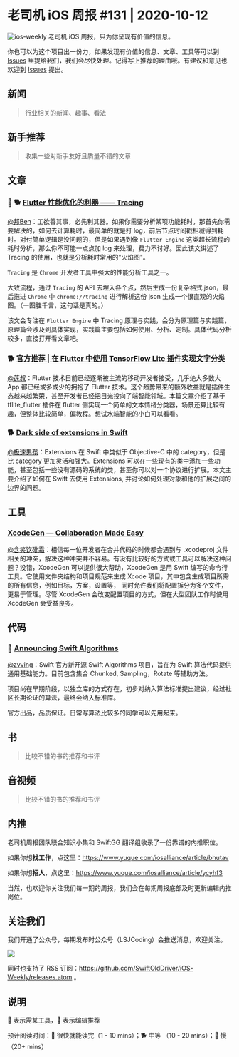# 老司机 iOS 周报 #131 | 2020-10-12

![ios-weekly](https://github.com/SwiftOldDriver/iOS-Weekly/blob/master/assets/ios-weekly.png?raw=true)
老司机 iOS 周报，只为你呈现有价值的信息。

你也可以为这个项目出一份力，如果发现有价值的信息、文章、工具等可以到 [Issues](https://github.com/SwiftOldDriver/iOS-Weekly/issues) 里提给我们，我们会尽快处理。记得写上推荐的理由哦。有建议和意见也欢迎到 [Issues](https://github.com/SwiftOldDriver/iOS-Weekly/issues) 提出。

## 新闻

> 行业相关的新闻、趣事、看法

## 新手推荐

> 收集一些对新手友好且质量不错的文章

## 文章

### 🌟 🐕 [Flutter 性能优化的利器 —— Tracing](https://mp.weixin.qq.com/s/qlCSF7tCPbERiTm7chXNMA)

[@邦Ben](https://weibo.com/linwenbang)：工欲善其事，必先利其器。如果你需要分析某项功能耗时，那首先你需要解决的，如何去计算耗时，最简单的就是打 log，前后节点时间戳相减得到耗时。对付简单逻辑是没问题的，但是如果遇到像 `Flutter Engine` 这类超长流程的耗时分析，那么你不可能一点点加 log 来处理，费力不讨好。因此该文讲述了 Tracing 的使用，也就是分析耗时常用的"火焰图"。

`Tracing` 是 `Chrome` 开发者工具中强大的性能分析工具之一。

大致流程，通过 `Tracing` 的 API 去埋入各个点，然后生成一份复杂格式 json，最后拖进 `Chrome` 中 `chrome://tracing` 进行解析这份 json 生成一个很直观的火焰图。（一图胜千言，这句话是真的。）

该文会专注在 `Flutter Engine` 中 Tracing 原理与实践，会分为原理篇与实践篇，原理篇会涉及到具体实现，实践篇主要包括如何使用、分析、定制。具体代码分析较多，直接打开看文章吧。


### 🐕 [官方推荐 | 在 Flutter 中使用 TensorFlow Lite 插件实现文字分类](https://mp.weixin.qq.com/s/cdcirQCKMS3fkSnz4tL5ig)

[@莲叔](http://aaaron7.github.io/)：Flutter 技术目前已经逐渐被主流的移动开发者接受，几乎绝大多数大 App 都已经或多或少的拥抱了 Flutter 技术。这个趋势带来的额外收益就是插件生态越来越繁荣，甚至开发者已经把目光投向了端智能领域。本篇文章介绍了基于 tflite_flutter 插件在 flutter 侧实现一个简单的文本情绪分类器，场景还算比较有趣，但整体比较简单，偏教程。想试水端智能的小白可以看看。

### 🐕 [Dark side of extensions in Swift](https://dmtopolog.com/dark-side-of-extensions/)

[@极速男孩](https://github.com/ztlyyznf001)：Extensions 在 Swift 中类似于 Objective-C 中的 category，但是比 category 更加灵活和强大。Extensions 可以在一些现有的类中添加一些功能，甚至包括一些没有源码的系统的类，甚至你可以对一个协议进行扩展。本文主要介绍了如何在 Swift 去使用 Extensions, 并讨论如何处理对象和他的扩展之间的边界的问题。

## 工具

### [XcodeGen — Collaboration Made Easy](https://medium.com/dev-jam/xcodegen-collaboration-made-easy-9d1fdef548de?source=friends_link&sk=e13d571c9544f878a3c1510778a988c9)

[@含笑饮砒霜](https://weibo.com/chinafishnews/)：相信每一位开发者在合并代码的时候都会遇到与 .xcodeproj 文件相关的冲突，解决这种冲突并不容易。有没有比较好的方式或工具可以解决这种问题？没错，XcodeGen 可以提供很大帮助，XcodeGen 是用 Swift 编写的命令行工具。它使用文件夹结构和项目规范来生成 Xcode 项目，其中包含生成项目所需的所有信息，例如目标，方案，设置等， 同时允许我们将配置拆分为多个文件，更易于管理。尽管 XcodeGen 会改变配置项目的方式，但在大型团队工作时使用 XcodeGen 会受益良多。


## 代码

### 🐎 [Announcing Swift Algorithms](https://swift.org/blog/swift-algorithms/)

[@zvving](https://github.com/zvving)：Swift 官方新开源 Swift Algorithms 项目，旨在为 Swift 算法代码提供通用基础能力。目前包含集合 Chunked, Sampling，Rotate 等辅助方法。

项目尚在早期阶段，以独立库的方式存在，初步对纳入算法标准提出建议，经过社区长期论证的算法，最终会纳入标准库。

官方出品，品质保证。日常写算法比较多的同学可以先用起来。


## 书

> 比较不错的书的推荐和书评

## 音视频

> 比较不错的书的推荐和书评

## 内推

老司机周报团队联合知识小集和 SwiftGG 翻译组收录了一份靠谱的内推职位。

如果你想**找工作**，点这里：https://www.yuque.com/iosalliance/article/bhutav

如果你想**招人**，点这里：https://www.yuque.com/iosalliance/article/ycyhf3

当然，也欢迎你关注我们每一期的周报，我们会在每期周报底部及时更新编辑内推岗位。

## 关注我们

我们开通了公众号，每期发布时公众号（LSJCoding）会推送消息，欢迎关注。

![](https://github.com/SwiftOldDriver/iOS-Weekly/blob/master/assets/qrcode_for_wechat.jpg?raw=true)

同时也支持了 RSS 订阅：https://github.com/SwiftOldDriver/iOS-Weekly/releases.atom 。

## 说明

🚧 表示需某工具，🌟 表示编辑推荐

预计阅读时间：🐎 很快就能读完（1 - 10 mins）；🐕 中等 （10 - 20 mins）；🐢 慢（20+ mins）
